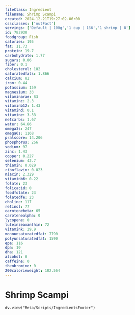 ```yaml
---
fileClass: Ingredient
filename: Shrimp Scampi
created: 2024-12-21T19:27:02-06:00
cssclasses: ['nutFact']
servings: ['Default | 100g','1 cup | 136','1 shrimp | 8']
id: 782930
foodgroup: Fish
calories: 195
fat: 11.73
protein: 19.7
carbohydrate: 1.77
sugars: 0.06
fiber: 0.1
cholesterol: 182
saturatedfats: 1.866
calcium: 82
iron: 0.44
potassium: 159
magnesium: 33
vitaminarae: 83
vitaminc: 2.3
vitaminb12: 1.43
vitamind: 0.1
vitamine: 3.38
netcarbs: 1.67
water: 64.66
omega3s: 247
omega6s: 1168
pralscore: 14.206
phosphorus: 266
sodium: 97
zinc: 1.43
copper: 0.227
selenium: 42.7
thiamin: 0.029
riboflavin: 0.023
niacin: 2.329
vitaminb6: 0.22
folate: 23
folicacid: 0
foodfolate: 23
folatedfe: 23
choline: 117
retinol: 77
carotenebeta: 65
carotenealpha: 0
lycopene: 0
luteinzeaxanthin: 72
vitamink: 29.9
monounsaturatedfat: 7790
polyunsaturatedfat: 1590
epa: 116
dpa: 10
dha: 121
alcohol: 0
caffeine: 0
theobromine: 0
200calorieweight: 102.564
---
```


# Shrimp Scampi

```dataviewjs
dv.view("Meta/Scripts/IngredientsFooter")
```